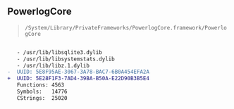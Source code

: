 ## PowerlogCore

> `/System/Library/PrivateFrameworks/PowerlogCore.framework/PowerlogCore`

```diff

   - /usr/lib/libsqlite3.dylib
   - /usr/lib/libsystemstats.dylib
   - /usr/lib/libz.1.dylib
-  UUID: 5E8F95AE-3067-3A78-BAC7-6B0A454EFA2A
+  UUID: 5E28F1F3-7AD4-39BA-B50A-E22D90B3B5E4
   Functions: 4563
   Symbols:   14776
   CStrings:  25020

```
